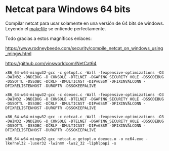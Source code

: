 # Netcat para Windows 64 bits

Compilar netcat para usar solamente en una versión de 64 bits de windows. Leyendo el [makefile](https://github.com/g4ngli0s/chuletas/blob/master/netcat64/makefile) se entiende perfectamente. 

Todo gracias a estos magníficos enlaces:

https://www.rodneybeede.com/security/compile_netcat_on_windows_using_mingw.html

https://github.com/vinsworldcom/NetCat64

```shell
x86_64-w64-mingw32-gcc -c getopt.c -Wall -fexpensive-optimizations -O3 -DWIN32 -DNDEBUG -D_CONSOLE -DTELNET -DGAPING_SECURITY_HOLE -DSSODEBUG -DSSOTTL -DSSOBC -DCRLF -DMULTICAST -DIPv6SSM -DFIXINVALCONN -DFIXRELISTENHOST -DURGPTR -DSSOKEEPALIVE

x86_64-w64-mingw32-gcc -c doexec.c -Wall -fexpensive-optimizations -O3 -DWIN32 -DNDEBUG -D_CONSOLE -DTELNET -DGAPING_SECURITY_HOLE -DSSODEBUG -DSSOTTL -DSSOBC -DCRLF -DMULTICAST -DIPv6SSM -DFIXINVALCONN -DFIXRELISTENHOST -DURGPTR -DSSOKEEPALIVE

x86_64-w64-mingw32-gcc -c netcat.c -Wall -fexpensive-optimizations -O3 -DWIN32 -DNDEBUG -D_CONSOLE -DTELNET -DGAPING_SECURITY_HOLE -DSSODEBUG -DSSOTTL -DSSOBC -DCRLF -DMULTICAST -DIPv6SSM -DFIXINVALCONN -DFIXRELISTENHOST -DURGPTR -DSSOKEEPALIVE

x86_64-w64-mingw32-gcc netcat.o getopt.o doexec.o -o nc64.exe -lkernel32 -luser32 -lwinmm -lws2_32 -liphlpapi -s
```
